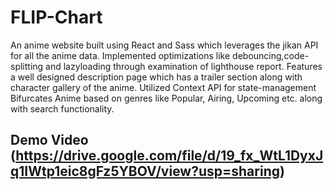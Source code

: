 # FLIP-Chart


An anime website built using React and Sass which leverages the jikan API for all the anime data.
Implemented optimizations like debouncing,code-splitting and lazyloading through examination of lighthouse report.
            Features a well designed description page which has a trailer section along with character gallery of the anime.
            Utilized Context API for state-management
            Bifurcates Anime based on genres like Popular, Airing, Upcoming etc. along with search functionality.


## Demo Video (https://drive.google.com/file/d/19_fx_WtL1DyxJq1IWtp1eic8gFz5YBOV/view?usp=sharing)
